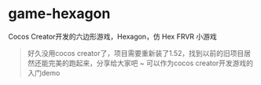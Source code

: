 # game-hexagon
Cocos Creator开发的六边形游戏，Hexagon，仿 Hex FRVR 小游戏

> 好久没用cocos creator了，项目需要重新装了1.52，找到以前的旧项目居然还能完美的跑起来，分享给大家吧 ~ 可以作为cocos creator开发游戏的入门demo
